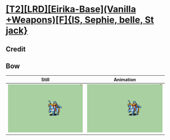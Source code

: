 # [\[T2\]\[LRD\]\[Eirika-Base\]\(Vanilla +Weapons\)\[F\]{IS, Sephie, belle, St jack}](../)

## Credit


	
## Bow

| Still | Animation |
| :---: | :-------: |
| ![Bow still](./Bow_000.png) | ![Bow animation](./Bow.gif) |
